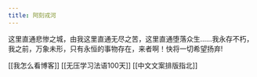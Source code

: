 ```yaml
---
title: 阿刻戎河
---
```

这里直通悲惨之城，由我这里直通无尽之苦，这里直通堕落众生……我永存不朽，我之前，万象未形，只有永恒的事物存在，来者啊！快将一切希望扬弃!

[[我怎么看博客]] [[无压学习法语100天]] [[中文文案排版指北]]